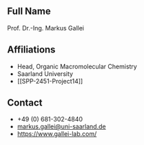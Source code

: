 ## Full Name
Prof. Dr.-Ing. Markus Gallei

## Affiliations
- Head, Organic Macromolecular Chemistry
- Saarland University
- [[SPP-2451-Project14]]
## Contact
- +49 (0) 681-302-4840
- markus.gallei@uni-saarland.de
- https://www.gallei-lab.com/
